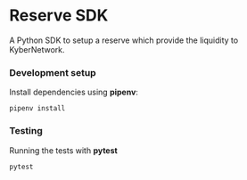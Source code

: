 # Reserve SDK
A Python SDK to setup a reserve which provide the liquidity to KyberNetwork.

### Development setup
Install dependencies using **pipenv**:
```
pipenv install
```

### Testing
Running the tests with **pytest**
```
pytest
```


